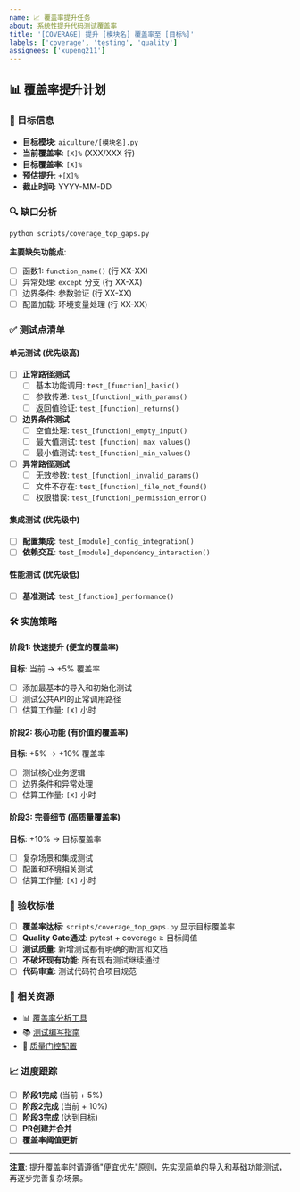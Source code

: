 ```yaml
---
name: 📈 覆盖率提升任务
about: 系统性提升代码测试覆盖率
title: '[COVERAGE] 提升 [模块名] 覆盖率至 [目标%]'
labels: ['coverage', 'testing', 'quality']
assignees: ['xupeng211']
---
```


## 📊 覆盖率提升计划

### 🎯 目标信息

- **目标模块**: `aiculture/[模块名].py`
- **当前覆盖率**: `[X]%` (XXX/XXX 行)
- **目标覆盖率**: `[X]%`
- **预估提升**: `+[X]%`
- **截止时间**: YYYY-MM-DD

### 🔍 缺口分析
<!-- 使用 scripts/coverage_top_gaps.py 分析结果 -->
```bash
python scripts/coverage_top_gaps.py
```

**主要缺失功能点**:

- [ ] 函数1: `function_name()` (行 XX-XX)
- [ ] 异常处理: `except` 分支 (行 XX-XX)  
- [ ] 边界条件: 参数验证 (行 XX-XX)
- [ ] 配置加载: 环境变量处理 (行 XX-XX)

### ✅ 测试点清单

#### 单元测试 (优先级高)

- [ ] **正常路径测试**
  - [ ] 基本功能调用: `test_[function]_basic()`
  - [ ] 参数传递: `test_[function]_with_params()`
  - [ ] 返回值验证: `test_[function]_returns()`

- [ ] **边界条件测试**  
  - [ ] 空值处理: `test_[function]_empty_input()`
  - [ ] 最大值测试: `test_[function]_max_values()`
  - [ ] 最小值测试: `test_[function]_min_values()`

- [ ] **异常路径测试**
  - [ ] 无效参数: `test_[function]_invalid_params()`
  - [ ] 文件不存在: `test_[function]_file_not_found()`
  - [ ] 权限错误: `test_[function]_permission_error()`

#### 集成测试 (优先级中)

- [ ] **配置集成**: `test_[module]_config_integration()`
- [ ] **依赖交互**: `test_[module]_dependency_interaction()`

#### 性能测试 (优先级低)

- [ ] **基准测试**: `test_[function]_performance()`

### 🛠️ 实施策略

#### 阶段1: 快速提升 (便宜的覆盖率)

**目标**: 当前 → +5% 覆盖率

- [ ] 添加最基本的导入和初始化测试
- [ ] 测试公共API的正常调用路径
- [ ] 估算工作量: `[X]` 小时

#### 阶段2: 核心功能 (有价值的覆盖率)  

**目标**: +5% → +10% 覆盖率

- [ ] 测试核心业务逻辑
- [ ] 边界条件和异常处理
- [ ] 估算工作量: `[X]` 小时

#### 阶段3: 完善细节 (高质量覆盖率)

**目标**: +10% → 目标覆盖率

- [ ] 复杂场景和集成测试
- [ ] 配置和环境相关测试
- [ ] 估算工作量: `[X]` 小时

### 📝 验收标准

- [ ] **覆盖率达标**: `scripts/coverage_top_gaps.py` 显示目标覆盖率
- [ ] **Quality Gate通过**: pytest + coverage ≥ 目标阈值
- [ ] **测试质量**: 新增测试都有明确的断言和文档
- [ ] **不破坏现有功能**: 所有现有测试继续通过
- [ ] **代码审查**: 测试代码符合项目规范

### 🔗 相关资源

- 📊 [覆盖率分析工具](./scripts/coverage_top_gaps.py)
- 📚 [测试编写指南](./docs/TESTING_GUIDE.md)
- 🎯 [质量门控配置](./pyproject.toml)

### 📈 进度跟踪

- [ ] **阶段1完成** (当前 + 5%)
- [ ] **阶段2完成** (当前 + 10%)
- [ ] **阶段3完成** (达到目标)
- [ ] **PR创建并合并**
- [ ] **覆盖率阈值更新**

---

**注意**: 提升覆盖率时请遵循"便宜优先"原则，先实现简单的导入和基础功能测试，再逐步完善复杂场景。 